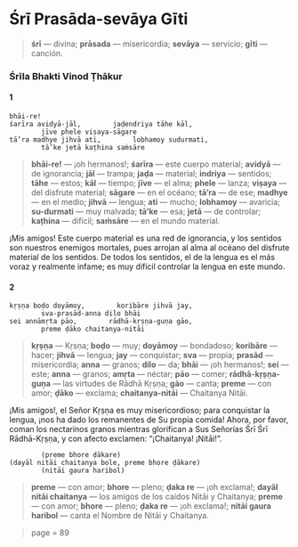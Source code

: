 # Śrī Prasāda-sevāya Gīti

> **śrī** — divina; **prāsada** — misericordia; **sevāya** — servicio; **gīti** — canción.

### Śrīla Bhakti Vinod Ṭhākur

#### 1

    bhāi-re!
    śarīra avidyā-jāl,        jaḍendriya tāhe kāl,
            jīve phele viṣaya-sāgare
    tā’ra madhye jihvā ati,        lobhamoy sudurmati,
            tā’ke jetā kaṭhina saṁsāre

> **bhāi-re!** — ¡oh hermanos!; **śarīra** — este cuerpo material; **avidyā** — de ignorancia; **jāl** — trampa; **jaḍa** — material; **indriya** — sentidos; **tāhe** — estos; **kāl** — tiempo; **jīve** — el alma; **phele** — lanza; **viṣaya** — del disfrute material; **sāgare** — en el océano; **tā’ra** — de ese; **madhye** — en el medio; **jihvā** — lengua; **ati** — mucho; **lobhamoy** — avaricia; **su-durmati** — muy malvada; **tā’ke** — esa; **jetā** — de controlar; **kaṭhina** — difícil; **saṁsāre** — en el mundo material.

¡Mis amigos! Este cuerpo material es una red de ignorancia, y los sentidos son nuestros enemigos mortales, pues arrojan al alma al océano del disfrute material de los sentidos. De todos los sentidos, el de la lengua es el más voraz y realmente infame; es muy difícil controlar la lengua en este mundo.

#### 2

    kṛṣṇa boḍo doyāmoy,        koribāre jihvā jay,
            sva-prasād-anna dilo bhāi
    sei annāmṛta pāo,        rādhā-kṛṣṇa-guṇa gāo,
            preme ḍāko chaitanya-nitāi

> **kṛṣṇa** — Kṛṣṇa; **boḍo** — muy; **doyāmoy** — bondadoso; **koribāre** — hacer; **jihvā** — lengua; **jay** — conquistar; **sva** — propia; **prasād** — misericordia; **anna** — granos; **dilo** — da; **bhāi** — ¡oh hermanos!; **sei** — este; **anna** — granos; **amṛta** — néctar; **pāo** — comer; **rādhā-kṛṣṇa-guṇa** — las virtudes de Rādhā Kṛṣṇa; **gāo** — canta; **preme** — con amor; **ḍāko** — exclama; **chaitanya-nitāi** — Chaitanya Nitāi.

¡Mis amigos!, el Señor Kṛṣṇa es muy misericordioso; para conquistar la lengua, ¡nos ha dado los remanentes de Su propia comida! Ahora, por favor, coman los nectarinos granos mientras glorifican a Sus Señorías Śrī Śrī Rādhā-Kṛṣṇa, y con afecto exclamen: “¡Chaitanya! ¡Nitāi!”.

            (preme bhore ḍākare)
    (dayāl nitāi chaitanya bole, preme bhore ḍākare)
            (nitāi gaura haribol)

> **preme** — con amor; **bhore** — pleno; **ḍaka re** — ¡oh exclama!; **dayāl nitāi chaitanya** — los amigos de los caídos Nitāi y Chaitanya; **preme** — con amor; **bhore** — pleno; **ḍaka re** — ¡oh exclama!; **nitāi gaura haribol** — canta el Nombre de Nitāi y Chaitanya.


> page = 89
